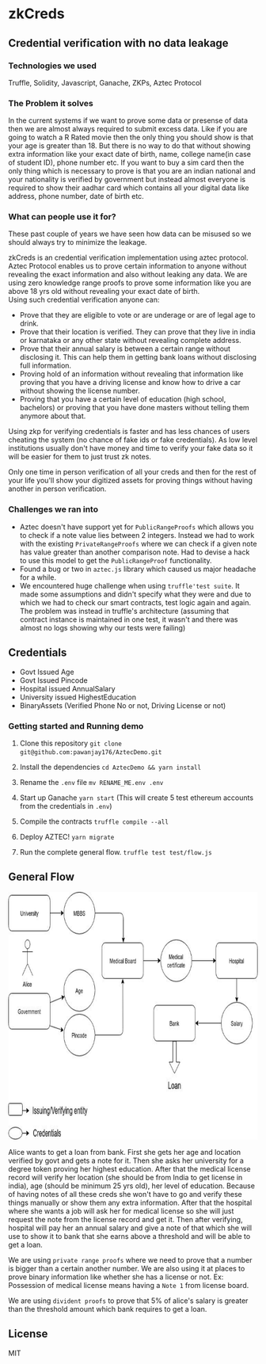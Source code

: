 # zkCreds

## Credential verification with no data leakage

### Technologies we used
Truffle, Solidity, Javascript, Ganache, ZKPs, Aztec Protocol

### The Problem it solves
In the current systems if we want to prove some data or presense of data then we are almost always required to submit excess data. Like if you are going to watch a R Rated movie then the only thing you should show is that your age is greater than 18. But there is no way to do that without showing extra information like your exact date of birth, name, college name(in case of student ID), phone number etc. If you want to buy a sim card then the only thing which is necessary to prove is that you are an indian national and your nationality is verified by government but instead almost everyone is required to show their aadhar card which contains all your digital data like address, phone number, date of birth etc.


### What can people use it for?
These past couple of years we have seen how data can be misused so we should always try to minimize the leakage.

zkCreds is an credential verification implementation using aztec protocol. Aztec Protocol enables us to prove certain information to anyone without revealing the exact information and also without leaking any data. We are using zero knowledge range proofs to prove some information like you are above 18 yrs old without revealing your exact date of birth.  
Using such credential verification anyone can:
* Prove that they are eligible to vote or are underage or are of legal age to drink.
* Prove that their location is verified. They can prove that they live in india or karnataka or any other state without revealing complete address.
* Prove that their annual salary is between a certain range without disclosing it. This can help them in getting bank loans without disclosing full information.
* Proving hold of an information without revealing that information like proving that you have a driving license and know how to drive a car without showing the license number.
* Proving that you have a certain level of education (high school, bachelors) or proving that you have done masters without telling them anymore about that.

Using zkp for verifying credentials is faster and has less chances of users cheating the system (no chance of fake ids or fake credentials). As low level institutions usually don't have money and time to verify your fake data so it will be easier for them to just trust zk notes.

Only one time in person verification of all your creds and then for the rest of your life you'll show your digitized assets
for proving things without having another in person verification.

### Challenges we ran into
* Aztec doesn't have support yet for `PublicRangeProofs` which allows you to check if a note value lies between 2 integers. Instead we had to work with the existing `PrivateRangeProofs` where we can check if a given note has value greater than another comparison note. Had to devise a hack to use this model to get the `PublicRangeProof` functionality.
* Found a bug or two in `aztec.js` library which caused us major headache for a while.
* We encountered huge challenge when using `truffle'test suite`. It made some assumptions and didn't specify what they were and due to which we had to check our smart contracts, test logic again and again. The problem was instead in truffle's architecture (assuming that contract instance is maintained in one test, it wasn't and there was almost no logs showing why our tests were failing)

## Credentials
- Govt Issued Age
- Govt Issued Pincode
- Hospital issued AnnualSalary
- University issued HighestEducation
- BinaryAssets (Verified Phone No or not, Driving License or not)

### Getting started and Running demo

1. Clone this repository `git clone git@github.com:pawanjay176/AztecDemo.git`

2. Install the dependencies `cd AztecDemo && yarn install`

3. Rename the `.env` file  `mv RENAME_ME.env .env`

4. Start up Ganache `yarn start` (This will create 5 test ethereum accounts from the credentials in `.env`)

5. Compile the contracts `truffle compile --all`

6. Deploy AZTEC! `yarn migrate`

7. Run the complete general flow. `truffle test test/flow.js`


## General Flow
<p align="center">
  <img width="700" height="500" src="flow.jpg">
</p>

Alice wants to get a loan from bank. First she gets her age and location verified by govt and gets a note for it. Then she asks her university for 
a degree token proving her highest education. After that the medical license record will verify her location (she should be from India to get
license in india), age (should be minimum 25 yrs old), her level of education. Because of having notes of all these creds she won't have
to go and verify these things manually or show them any extra information. After that the hospital where she wants a job
will ask her for medical license so she will just request the note from the license record and get it. Then after verifying,
hospital will pay her an annual salary and give a note of that which she will use to show it to bank that she earns above a 
threshold and will be able to get a loan.

We are using `private range proofs` where we need to prove that a number is bigger than a certain another number. We are also using it at places to prove binary information like whether she has a license or not. Ex: Possession of medical license means having a `Note 1` from license board.

We are using `divident proofs` to prove that 5% of alice's salary is greater than the threshold amount which bank requires to get a loan.


## License

MIT
